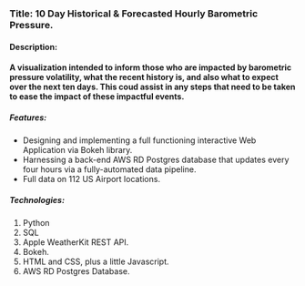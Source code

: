 ### Title: 10 Day Historical & Forecasted Hourly Barometric Pressure.

#### Description:

#### A visualization intended to inform those who are impacted by barometric pressure volatility, what the recent history is, and also what to expect over the next ten days.  This coud assist in any steps that need to be taken to ease the impact of these impactful events. 

##### Features:

- Designing and implementing a full functioning interactive Web Application via Bokeh library.
- Harnessing a back-end AWS RD Postgres database that updates every four hours via a fully-automated data pipeline.
- Full data on 112 US Airport locations.

##### Technologies:

1. Python
2. SQL
3. Apple WeatherKit REST API.
4. Bokeh.
5. HTML and CSS, plus a little Javascript.
6. AWS RD Postgres Database.
